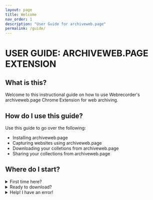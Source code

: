 ```yaml
---
layout: page
title: Welcome
nav_order: 1
description: "User Guide for archiveweb.page"
permalink: /guide/
---
```


# USER GUIDE: ARCHIVEWEB.PAGE EXTENSION

## What is this?
Welcome to this instructional guide on how to use Webrecorder's archiveweb.page Chrome Extension for web archiving. 

## How do I use this guide?
Use this guide to go over the following:
* Installing archiveweb.page
* Capturing websites using archiveweb.page
* Downloading your colletions from archiveweb.page
* Sharing your collections from archiveweb.page

## Where do I start?
  <details>
    <summary>
        First time here?
    </summary>
      <p>
       Start with installation section of the instructions.
      </p>
  </details>

<details>
    <summary>
        Ready to download?
    </summary>
      <p>
       Go to the Download Archives section.
      </p>
  </details>

<details>
    <summary>
        Help! I have an error!
    </summary>
      <p>
       Start with installation section of the instructions.
      </p>
  </details>

 
  

